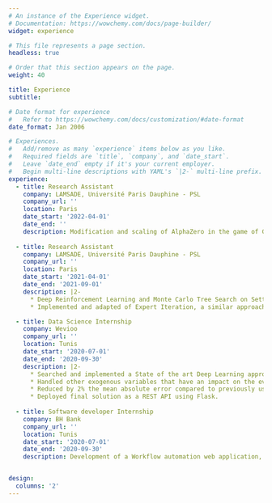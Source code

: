 ```yaml
---
# An instance of the Experience widget.
# Documentation: https://wowchemy.com/docs/page-builder/
widget: experience

# This file represents a page section.
headless: true

# Order that this section appears on the page.
weight: 40

title: Experience
subtitle:

# Date format for experience
#   Refer to https://wowchemy.com/docs/customization/#date-format
date_format: Jan 2006

# Experiences.
#   Add/remove as many `experience` items below as you like.
#   Required fields are `title`, `company`, and `date_start`.
#   Leave `date_end` empty if it's your current employer.
#   Begin multi-line descriptions with YAML's `|2-` multi-line prefix.
experience:
  - title: Research Assistant
    company: LAMSADE, Université Paris Dauphine - PSL
    company_url: ''
    location: Paris
    date_start: '2022-04-01'
    date_end: ''
    description: Modification and scaling of AlphaZero in the game of Go, with multiplayer adaptation.
    
  - title: Research Assistant
    company: LAMSADE, Université Paris Dauphine - PSL
    company_url: ''
    location: Paris
    date_start: '2021-04-01'
    date_end: '2021-09-01'
    description: |2-
      * Deep Reinforcement Learning and Monte Carlo Tree Search on Settlers Of Catan game
      * Implemented and adapted of Expert Iteration, a similar approach to DeepMind’s AlphaGo Zero.

  - title: Data Science Internship
    company: Wevioo
    company_url: ''
    location: Tunis
    date_start: '2020-07-01'
    date_end: '2020-09-30'
    description: |2-
      * Searched and implemented a State of the art Deep Learning approach for Time Series forecasting
      * Handled other exogenous variables that have an impact on the evolution of the temporal data, 
      * Reduced by 2% the mean absolute error compared to previously used methods.
      * Deployed final solution as a REST API using Flask.
   
  - title: Software developer Internship
    company: BH Bank
    company_url: ''
    location: Tunis
    date_start: '2020-07-01'
    date_end: '2020-09-30'
    description: Development of a Workflow automation web application, handling expense requests.


design:
  columns: '2'
---
```

